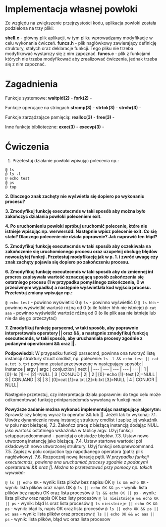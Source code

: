 # Implementacja własnej powłoki

Ze względu na zwiększenie przejrzystości kodu, aplikacja powłoki została podzielona na trzy pliki:

**shell.c** - główny plik aplikacji, w tym pliku wprowadzamy modyfikacje w celu wykonania ćwiczeń.
**funcs.h** - plik nagłówkowy zawierający definicję struktury, stałych oraz deklaracje funkcji. Tego pliku nie trzeba modyfikować wystarczy się z nim zapoznać.
**funcs.c** - plik z funkcjami których nie trzeba modyfikować aby zrealizować ćwiczenia, jednak trzeba się z nim zapoznać.

# Zagadnienia

Funkcje systemowe:
**waitpid(2)** -
**fork(2)** -

Funkcje operujące na stringach
**strcmp(3)** -
**strtok(3)** -
**strchr(3)** -

Funkcje zarządzające pamięcią:
**realloc(3)** -
**free(3)** -

Inne funkcje biblioteczne:
**exec(3)** -
**execvp(3)** -

# Ćwiczenia
1. Przetestuj działanie powłoki wpisując polecenia np.:
```
@ ls
@ ls -l
@ echo test
@ ps
@ top
```

**2. Dlaczego znak zachęty nie wyświetla się dopiero po wykonaniu procesu?**


**3. Zmodyfikuj funkcję executecmds w taki sposób aby można było zakończyć działania powłoki poleceniem exit.**


**4. Po uruchomieniu powłoki spróbuj uruchomić polecenie, które nie istnieje wpisując np. werwersdd. Następnie wpisz polecenie exit. Co się stało? Dlaczego polecenie nie działa poprawnie? Jak naprawić ten błąd?**

**5. Zmodyfikuj funkcję executecmds w taki sposób aby oczekiwała na zakończenie się uruchomionego procesu oraz uzupełnij obsługę błędów nowoużytej funkcji. Przetestuj modyfikację jak w p. 1. i zwróć uwagę czy znak zachęty pojawia się dopiero po zakończeniu procesu.**

**6. Zmodyfikuj funkcję executecmds w taki sposób aby do zmiennej int procres zapisywała wartość oznaczającą sposób zakończenia się ostatniego procesu (1 w przypadku pomyślnego zakończenia, 0 w przeciwnym wypadku) a następnie wyświetlała kod wyjścia procesu. Przetestuj zmiany wpisując np.:**

`@ echo test` - powinno wyświetlić 0
`@ ls` - powinno wyświetlić 0
`@ ls hhh` - powinno wyświetlić wartość różną od 0 (o ile folder hhh nie istnieje)
`@ cat aaa` - powinno wyświetlić wartość różną od 0 (o ile plik aaa nie istnieje lub nie da się go przeczytać)

**7. Zmodyfikuj funkcję parsecmd, w taki sposób, aby poprawnie interpretowała operatory || oraz &&, a następnie zmodyfikuj funkcję executecmds, w taki sposób, aby uruchamiała procesy zgodnie z podanymi operatorami && oraz ||.**

**Podpowiedzi:**
W przypadku funkcji parsecmd, powinna ona tworzyć listę instancji struktury struct cmdlist, np. polecenie:
`ls -l && echo test || cat a.txt b.txt`
powinno zostać przetworzone w następujący sposób:
| Instance | argv | argc | conjuction | next |
| --- | --- | --- | --- | ---|
| 1 | [0]=ls [1]=-l [2]=NULL | 3 | CONJUD | 2|
| 2 | [0]=echo [1]=test [2]=NULL | 3 | CONJAND | 3|
| 3 | [0]=cat [1]=a.txt [2]=b.txt [3]=NULL | 4 | CONJOR | NULL|

Następnie przetestuj, czy interpretacja działa poprawnie: do tego celu może odkomentować funkcję printparsedcmds wywołaną w funkcji main.

**Powyższe zadanie można wykonać implementując następujący algorytm:**
Sprawdź czy kolejny wyraz to operator && lub ||. Jeżeli tak to wykonaj:
7.1. Utwórz dynamicznie nową instancję struktury cmdlist i zapisz jej wskaźnik w polu next bieżącej.
7.2. Zakończ pracę z bieżącą instancją dodając NULL jako wartość ostatniego wskaźnika w tablicy argv. Użyj funkcji setupparsedcommand - pamiętaj o obsłudze błędów.
7.3. Ustaw nowo utworzoną instancję jako bieżącą.
7.4. Ustaw startowe wartości pól składowych nowo utworzonej struktury. Użyj funkcji setupnewcommand.
7.5. Zapisz w polu conjuction typ napotkanego operatora (patrz plik nagłówkowy).
7.6. Rozpocznij nową iterację pętli.
*W przypadku funkcji executecmds, powinna ona uruchamiać procesy zgodnie z podanymi operatorami && oraz ||. Można to przetestować przy pomocy np. takich wywołań:*

`@ ls || echo OK` - wynik: lista plików bez napisu OK
`@ ls && echo OK` - wynik: lista plików oraz napis OK
`@ ls || echo OK && ps` - wynik: lista plików bez napisu OK oraz lista procesów
`@ ls && echo OK || ps` - wynik: lista plików oraz napis OK bez listy procesów
`@ ls nieistnieje && echo OK || ps` - wynik: błąd ls oraz lista procesów
`@ ls nieistnieje || echo OK && ps` - wynik: błąd ls, napis OK oraz lista procesów
`@ ls || echo OK && ps || wc aaa` - wynik: lista plików oraz procesow
`@ ls || echo OK && wc aaa || ps` - wynik: lista plików, błąd wc oraz lista procesow
